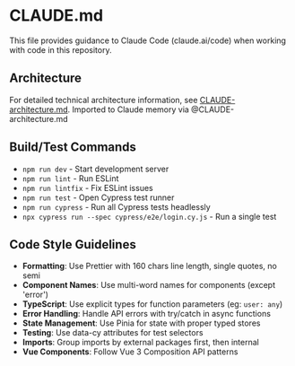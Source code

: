 # CLAUDE.md

This file provides guidance to Claude Code (claude.ai/code) when working with code in this repository.

## Architecture
For detailed technical architecture information, see [CLAUDE-architecture.md](./CLAUDE-architecture.md).
Imported to Claude memory via @CLAUDE-architecture.md

## Build/Test Commands
- `npm run dev` - Start development server
- `npm run lint` - Run ESLint
- `npm run lintfix` - Fix ESLint issues
- `npm run test` - Open Cypress test runner
- `npm run cypress` - Run all Cypress tests headlessly
- `npx cypress run --spec cypress/e2e/login.cy.js` - Run a single test

## Code Style Guidelines
- **Formatting**: Use Prettier with 160 chars line length, single quotes, no semi
- **Component Names**: Use multi-word names for components (except 'error')
- **TypeScript**: Use explicit types for function parameters (eg: `user: any`)
- **Error Handling**: Handle API errors with try/catch in async functions
- **State Management**: Use Pinia for state with proper typed stores
- **Testing**: Use data-cy attributes for test selectors
- **Imports**: Group imports by external packages first, then internal
- **Vue Components**: Follow Vue 3 Composition API patterns
